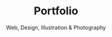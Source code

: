 ---
layout: portfolio
title: Portfolio
subtitle: Web, Design, Illustration &amp; Photography
permalink: /portfolio/
images:
  - ["portfolio-web/synbiota-01.jpg", "http://www.synbiota.com"]
  - ["portfolio-web/esbgc-org.jpg", "http://www.esbgc.org"]
  - ["portfolio-web/sca-ca-01.jpg", "http://scallemang.ca"]
  - ["portfolio-web/techsdale-ca-01.jpg", "http://www.techsdale.ca"]
  - ["portfolio-web/twistcatering.jpg", "http://www.twistcatering.com"]
  - ["portfolio-web/all4one.jpg", "http://www.techsdale.ca"]
  - ["portfolio-web/read2rap.jpg", "http://www.read2rap.com"]
  - ["portfolio-web/r2rradio.jpg", "http://www.r2rradio.com"]
  - ["portfolio-web/jenniferbolus.jpg", "http://www.jenniferbolus.com"]
  - ["portfolio-web/sustainablejoes.jpg", "http://www.sustainablejoes.com"]
  - ["portfolio-web/allisjourney-com.jpg", "http://www.allisjourney.com"]
  - ["portfolio-web/i-can-rise-above.jpg", "http://icanriseabove.ca/"]
  - ["portfolio-web/lounds-01.jpg", "http://chrislounds.ca"]
  - ["portfolio-web/roots-book.jpg", "http://www.esbgc.org/roots-summer-13/"]
  - ["portfolio-web/wild-bore.jpg", "http://scallemang.ca/wildbore-branded/"]
  - ["portfolio-web/wild-bore-images-02.jpg", "http://scallemang.ca/wildbore-images/"]
  - ["portfolio-web/jekyll-tags-categories-github.jpg", "https://github.com/scallemang/jekyll-tags-categories"]
  - ["portfolio-web/backwoods.jpg", "http://www.backwoodssmokehouse.ca"]
  - ["portfolio-web/backwoods-logo.gif", "http://www.backwoodssmokehouse.ca"]
  - ["portfolio-design/techsdale-card.png", ""]
  - ["portfolio-design/expressive_type_assignment-02.jpg", ""]
  - ["portfolio-design/expressive_type_assignment-04.jpg", ""]
  - ["portfolio-design/expressive_type_assignment-05.jpg", ""]
  - ["portfolio-design/lunchmeat-dregs.jpg", ""]
  - ["portfolio-design/lunchmeat-dregs-friends.jpg", ""]
  - ["portfolio-design/lunchmeat-child.jpg", ""]
  - ["portfolio-design/diamond-icons.png", ""]
  - ["portfolio-design/l_entente.gif", ""]
  - ["portfolio-design/rhineland-desk.png", ""]
  - ["portfolio-design/rhineland-logo.png", ""]
  - ["portfolio-design/scholia-logo.gif", ""]
  - ["portfolio-design/monogram-sa.jpg", ""]
  - ["portfolio-design/allis-journey-programme-01.jpg", ""]
  - ["portfolio-design/allis-journey-programme-02.jpg", ""]
  - ["portfolio-design/meanwood-mike.jpg", ""]
  - ["portfolio-design/isometric-andray-sam.png", ""]
  - ["portfolio-design/sky-ferreira.jpg", ""]
  - ["portfolio-design/st-vincent-01.jpg", ""]
  - ["portfolio-design/st-vincent-02.jpg", ""]
  - ["portfolio-design/leaders-readers.gif", ""]
  - ["portfolio-design/esbgc-basketball.jpg", ""]
  - ["portfolio-design/esbgc-soccer.jpg", ""]
  - ["portfolio-design/esbgc-baseball.jpg", ""]
  - ["portfolio-design/augustus.jpg", ""]
  - ["portfolio-design/toulouse.jpg", ""]
  - ["portfolio-design/leafs-monster.jpg", ""]
  - ["portfolio-illustration/circe-doodle.jpg", ""]
  - ["portfolio-illustration/cyclops-doodle-thick-lines.jpg", ""]
  - ["portfolio-illustration/odysseus-doodle.jpg", ""]
  - ["portfolio-illustration/sirens.jpg", ""]
  - ["portfolio-illustration/leavis.jpg", ""]
  - ["portfolio-illustration/mean-mr-mustard.jpg", ""]
  - ["portfolio-illustration/t-s-eliot.jpg", ""]
  - ["portfolio-illustration/selfie-14-feb.jpg", ""]
  - ["portfolio-illustration/green-monster.jpg", ""]
  - ["portfolio-illustration/munch-piggie.gif", ""]
  - ["portfolio-illustration/looper.jpg", ""]
  - ["portfolio-illustration/ossy.gif", ""]
  - ["portfolio-illustration/leafs-faces.png", ""]
  - ["portfolio-photography/canoes+water.jpg", ""]
  - ["portfolio-photography/pole+water.jpg", ""]
  - ["portfolio-photography/img_01_trees.jpg", ""]
  - ["portfolio-photography/img_02_trees+water.jpg", ""]
  - ["portfolio-photography/img_03_tree+field.jpg", ""]
  - ["portfolio-photography/img_04_intersection.jpg", ""]
  - ["portfolio-photography/img_05_building.jpg", ""]
  - ["portfolio-photography/img_06_sculpture.jpg", ""]
  - ["portfolio-photography/img_07_trees.jpg", ""]
---